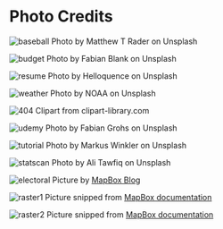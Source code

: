 Photo Credits
=============
![baseball](/static/img/baseball.jpg) Photo by Matthew T Rader on Unsplash

![budget](/static/img/piggybank.jpg) Photo by Fabian Blank on Unsplash

![resume](/static/img/writing.jpg) Photo by Helloquence on Unsplash

![weather](/static/img/noaa.jpg) Photo by NOAA on Unsplash

![404](/static/img/youre_out.jpg) Clipart from clipart-library.com

![udemy](/static/img/coding.jpg) Photo by Fabian Grohs on Unsplash

![tutorial](/static/img/tutorial.jpg) Photo by Markus Winkler on Unsplash

![statscan](/static/img/canada-bike.jpg) Photo by Ali Tawfiq on Unsplash

![electoral](/static/img/markdowns/electoral_map.png) Picture by [MapBox Blog](https://blog.mapbox.com/washington-posts-electoral-maps-how-we-built-it-b311ccecfa75)

![raster1](/static/img/markdowns/raster_image_1.JPG) Picture snipped from [MapBox documentation](https://docs.mapbox.com/mapbox-gl-js/example/map-tiles/)

![raster2](/static/img/markdowns/raster_image_2.JPG) Picture snipped from [MapBox documentation](https://docs.mapbox.com/mapbox-gl-js/example/map-tiles/)
